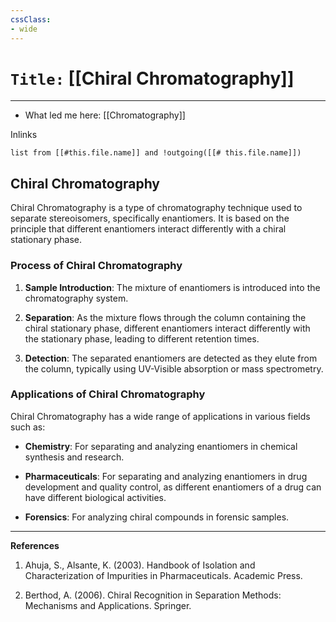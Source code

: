```yaml
---
cssClass:
- wide
---
```


# `Title:` [[Chiral Chromatography]]
--- 

- What led me here: [[Chromatography]]

Inlinks
```dataview 
list from [[#this.file.name]] and !outgoing([[# this.file.name]]) 
```

## Chiral Chromatography

Chiral Chromatography is a type of chromatography technique used to separate stereoisomers, specifically enantiomers. It is based on the principle that different enantiomers interact differently with a chiral stationary phase.

### Process of Chiral Chromatography

1. **Sample Introduction**: The mixture of enantiomers is introduced into the chromatography system.

2. **Separation**: As the mixture flows through the column containing the chiral stationary phase, different enantiomers interact differently with the stationary phase, leading to different retention times.

3. **Detection**: The separated enantiomers are detected as they elute from the column, typically using UV-Visible absorption or mass spectrometry.

### Applications of Chiral Chromatography

Chiral Chromatography has a wide range of applications in various fields such as:

- **Chemistry**: For separating and analyzing enantiomers in chemical synthesis and research.

- **Pharmaceuticals**: For separating and analyzing enantiomers in drug development and quality control, as different enantiomers of a drug can have different biological activities.

- **Forensics**: For analyzing chiral compounds in forensic samples.

---

**References**

1. Ahuja, S., Alsante, K. (2003). Handbook of Isolation and Characterization of Impurities in Pharmaceuticals. Academic Press.

2. Berthod, A. (2006). Chiral Recognition in Separation Methods: Mechanisms and Applications. Springer.
